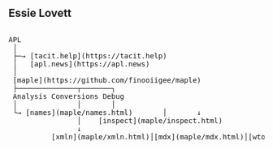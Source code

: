 <section>

# Essie Lovett

<div style="display:flex;">
<pre>
APL
 │
 ├─→ [tacit.help](https://tacit.help)
 │   [apl.news](https://apl.news)
 │
 [maple](https://github.com/finooiigee/maple)
 ├──────────────┬───────┐
 Analysis Conversions Debug
 │              │       │
 └→ [names](maple/names.html)       │       ↓
                │    [inspect](maple/inspect.html)
                ↓
          [xmln](maple/xmln.html)│[mdx](maple/mdx.html)│[wtokc](maple/wtokc.html)
</pre>
</div>

</section>
